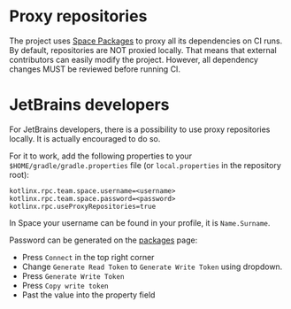 # Proxy repositories

The project uses [Space Packages](https://jetbrains.team/p/krpc/packages) to proxy all its dependencies on CI runs.
By default, repositories are NOT proxied locally. 
That means that external contributors can easily modify the project. 
However, all dependency changes MUST be reviewed before running CI. 

# JetBrains developers
For JetBrains developers, there is a possibility to use proxy repositories locally.
It is actually encouraged to do so.

For it to work, add the following properties to your `$HOME/gradle/gradle.properties` file 
(or `local.properties` in the repository root):
```properties
kotlinx.rpc.team.space.username=<username>
kotlinx.rpc.team.space.password=<password>
kotlinx.rpc.useProxyRepositories=true
```

In Space your username can be found in your profile, it is `Name.Surname`.

Password can be generated on the [packages](https://jetbrains.team/p/krpc/packages/maven/build-deps) page:
- Press `Connect` in the top right corner
- Change `Generate Read Token` to `Generate Write Token` using dropdown.
- Press `Generate Write Token`
- Press `Copy write token`
- Past the value into the property field
